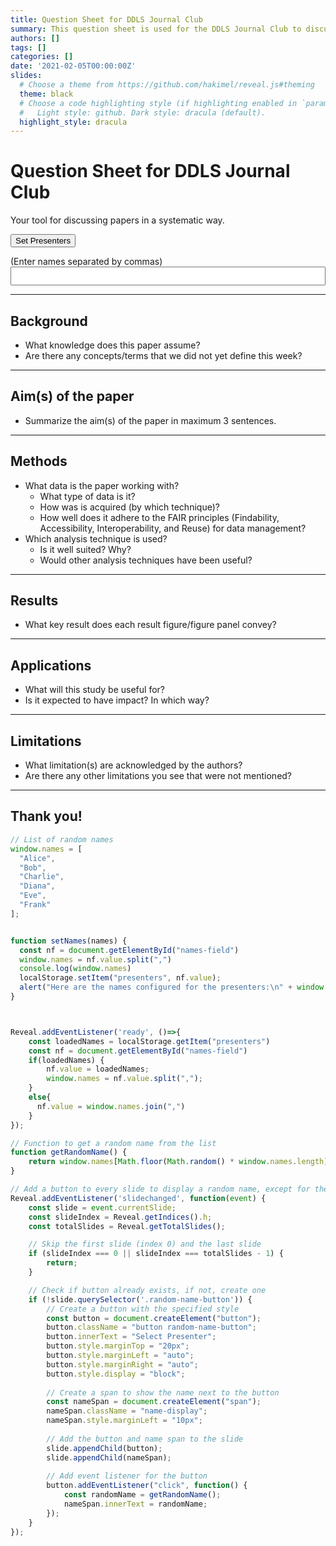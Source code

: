 ```yaml
---
title: Question Sheet for DDLS Journal Club
summary: This question sheet is used for the DDLS Journal Club to discuss papers in a systematic way.
authors: []
tags: []
categories: []
date: '2021-02-05T00:00:00Z'
slides:
  # Choose a theme from https://github.com/hakimel/reveal.js#theming
  theme: black
  # Choose a code highlighting style (if highlighting enabled in `params.toml`)
  #   Light style: github. Dark style: dracula (default).
  highlight_style: dracula
---
```

# Question Sheet for DDLS Journal Club

Your tool for discussing papers in a systematic way.

<button class="button" onclick="window.setNames()">Set Presenters</button>

(Enter names separated by commas)
<input id="names-field" type="text" style="width: 100%;height:30px;font-size:20px"></textarea>


-----

## Background

- What knowledge does this paper assume?
- Are there any concepts/terms that we did not yet define this week?

-----
## Aim(s) of the paper

- Summarize the aim(s) of the paper in maximum 3 sentences.

-----

## Methods

- What data is the paper working with?
  - What type of data is it?
  - How was is acquired (by which technique)?
  - How well does it adhere to the FAIR principles (Findability, Accessibility, Interoperability, and Reuse) for data management?
- Which analysis technique is used?
  - Is it well suited? Why?
  - Would other analysis techniques have been useful?

-----

## Results

- What key result does each result figure/figure panel convey?

-----

## Applications

- What will this study be useful for?
- Is it expected to have impact? In which way?

-----

## Limitations

- What limitation(s) are acknowledged by the authors?
- Are there any other limitations you see that were not mentioned?

-----

## Thank you!


```javascript execute
// List of random names
window.names = [
  "Alice",
  "Bob",
  "Charlie",
  "Diana",
  "Eve",
  "Frank"
];


function setNames(names) {
  const nf = document.getElementById("names-field")
  window.names = nf.value.split(",")
  console.log(window.names)
  localStorage.setItem("presenters", nf.value);
  alert("Here are the names configured for the presenters:\n" + window.names.join("\n"))
}



Reveal.addEventListener('ready', ()=>{
    const loadedNames = localStorage.getItem("presenters")
    const nf = document.getElementById("names-field")
    if(loadedNames) {
        nf.value = loadedNames;
        window.names = nf.value.split(",");
    }
    else{
      nf.value = window.names.join(",")
    }
});

// Function to get a random name from the list
function getRandomName() {
    return window.names[Math.floor(Math.random() * window.names.length)];
}

// Add a button to every slide to display a random name, except for the first and last slides
Reveal.addEventListener('slidechanged', function(event) {
    const slide = event.currentSlide;
    const slideIndex = Reveal.getIndices().h;
    const totalSlides = Reveal.getTotalSlides();

    // Skip the first slide (index 0) and the last slide
    if (slideIndex === 0 || slideIndex === totalSlides - 1) {
        return;
    }

    // Check if button already exists, if not, create one
    if (!slide.querySelector('.random-name-button')) {
        // Create a button with the specified style
        const button = document.createElement("button");
        button.className = "button random-name-button";
        button.innerText = "Select Presenter";
        button.style.marginTop = "20px";
        button.style.marginLeft = "auto";
        button.style.marginRight = "auto";
        button.style.display = "block";
        
        // Create a span to show the name next to the button
        const nameSpan = document.createElement("span");
        nameSpan.className = "name-display";
        nameSpan.style.marginLeft = "10px";
        
        // Add the button and name span to the slide
        slide.appendChild(button);
        slide.appendChild(nameSpan);
        
        // Add event listener for the button
        button.addEventListener("click", function() {
            const randomName = getRandomName();
            nameSpan.innerText = randomName;
        });
    }
});
```
